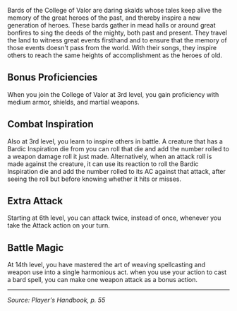 Bards of the College of Valor are daring skalds whose tales keep alive the memory of the great heroes of the past, and thereby inspire a new generation of heroes. These bards gather in mead halls or around great bonfires to sing the deeds of the mighty, both past and present. They travel the land to witness great events firsthand and to ensure that the memory of those events doesn't pass from the world. With their songs, they inspire others to reach the same heights of accomplishment as the heroes of old.

## Bonus Proficiencies

When you join the College of Valor at 3rd level, you gain proficiency with medium armor, shields, and martial weapons.

## Combat Inspiration

Also at 3rd level, you learn to inspire others in battle. A creature that has a Bardic Inspiration die from you can roll that die and add the number rolled to a weapon damage roll it just made. Alternatively, when an attack roll is made against the creature, it can use its reaction to roll the Bardic Inspiration die and add the number rolled to its AC against that attack, after seeing the roll but before knowing whether it hits or misses.

## Extra Attack

Starting at 6th level, you can attack twice, instead of once, whenever you take the Attack action on your turn.

## Battle Magic

At 14th level, you have mastered the art of weaving spellcasting and weapon use into a single harmonious act. when you use your action to cast a bard spell, you can make one weapon attack as a bonus action.

----

*Source: Player's Handbook, p. 55*

